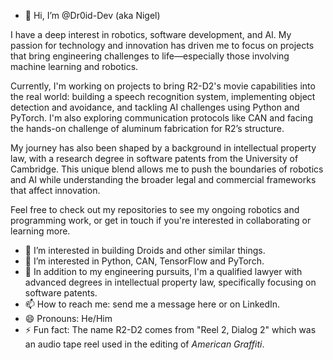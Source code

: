 - 👋 Hi, I’m @Dr0id-Dev (aka Nigel)

I have a deep interest in robotics, software development, and AI. My passion for technology and innovation has driven me to focus on projects that bring engineering challenges to life—especially those involving machine learning and robotics.

Currently, I'm working on projects to bring R2-D2's movie capabilities into the real world: building a speech recognition system, implementing object detection and avoidance, and tackling AI challenges using Python and PyTorch. I'm also exploring communication protocols like CAN and facing the hands-on challenge of aluminum fabrication for R2’s structure.

My journey has also been shaped by a background in intellectual property law, with a research degree in software patents from the University of Cambridge. This unique blend allows me to push the boundaries of robotics and AI while understanding the broader legal and commercial frameworks that affect innovation.

Feel free to check out my repositories to see my ongoing robotics and programming work, or get in touch if you're interested in collaborating or learning more.

- 👀 I’m interested in building Droids and other similar things.
- 🌱 I’m interested in Python, CAN, TensorFlow and PyTorch. 
- 👀 In addition to my engineering pursuits, I'm a qualified lawyer with advanced degrees in intellectual property law, specifically focusing on software patents.
- 📫 How to reach me: send me a message here or on LinkedIn.
- 😄 Pronouns: He/Him
- ⚡ Fun fact: The name R2-D2 comes from "Reel 2, Dialog 2" which was an audio tape reel used in the editing of _American Graffiti_. 

<!---
Dr0id-Dev/Dr0id-Dev is a ✨ special ✨ repository because its `README.md` (this file) appears on your GitHub profile.
You can click the Preview link to take a look at your changes.
--->
